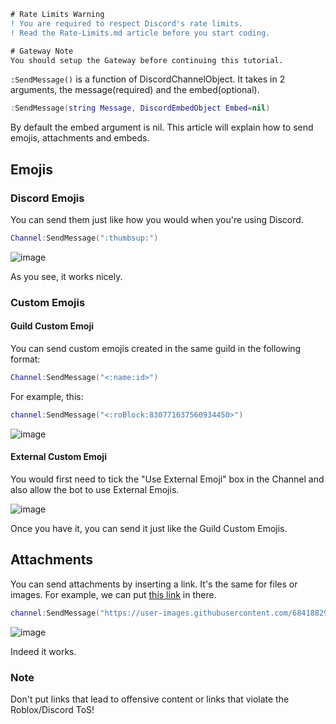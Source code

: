 ```diff
# Rate Limits Warning
! You are required to respect Discord's rate limits.
! Read the Rate-Limits.md article before you start coding.
```
```diff
# Gateway Note
You should setup the Gateway before continuing this tutorial.
```
`:SendMessage()` is a function of DiscordChannelObject. It takes in 2 arguments, the message(required) and the embed(optional).
```lua
:SendMessage(string Message, DiscordEmbedObject Embed=nil)
```
By default the embed argument is nil. This article will explain how to send emojis, attachments and embeds.
## Emojis
### Discord Emojis
You can send them just like how you would when you're using Discord.
```lua
Channel:SendMessage(":thumbsup:")
```
![image](https://user-images.githubusercontent.com/68418829/114303002-54340c80-9afe-11eb-9fcc-c6a414125371.png)

As you see, it works nicely.
### Custom Emojis
#### Guild Custom Emoji
You can send custom emojis created in the same guild in the following format:
```lua
Channel:SendMessage("<:name:id>")
```
For example, this:
```lua
channel:SendMessage("<:roBlock:830771637560934450>")
```
![image](https://user-images.githubusercontent.com/68418829/114303187-767a5a00-9aff-11eb-94b4-066a107b403c.png)
#### External Custom Emoji
You would first need to tick the "Use External Emoji" box in the Channel and also allow the bot to use External Emojis.

![image](https://user-images.githubusercontent.com/68418829/114303232-b2adba80-9aff-11eb-89f5-12db348457da.png)

Once you have it, you can send it just like the Guild Custom Emojis.
## Attachments
You can send attachments by inserting a link. It's the same for files or images. For example, we can put [this link](https://user-images.githubusercontent.com/68418829/114303324-22bc4080-9b00-11eb-9e9e-25eccc67303c.png)
in there.
```lua
channel:SendMessage("https://user-images.githubusercontent.com/68418829/114303324-22bc4080-9b00-11eb-9e9e-25eccc67303c.png")
```
![image](https://user-images.githubusercontent.com/68418829/114303378-762e8e80-9b00-11eb-8cfb-f3d2b47475a4.png)

Indeed it works.
### Note
Don't put links that lead to offensive content or links that violate the Roblox/Discord ToS!
